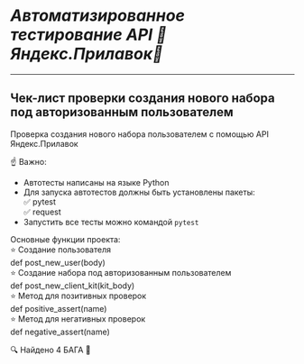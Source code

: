 # *Автоматизированное тестирование API :candy:Яндекс.Прилавок:candy:*  
___   
## Чек-лист проверки создания нового набора под авторизованным пользователем

Проверка создания нового набора пользователем с помощью API Яндекс.Прилавок

:point_up: Важно:
- Автотесты написаны на языке Python
- Для запуска автотестов должны быть установлены пакеты:    
:white_check_mark: pytest    
:white_check_mark: request    
- Запустить все тесты можно командой `pytest`   

Основные функции проекта:    
:star: Создание пользователя   
def post_new_user(body)    
:star: Создание набора под авторизованным пользователем    
def post_new_client_kit(kit_body)    
:star: Метод для позитивных проверок    
def positive_assert(name)    
:star: Метод для негативных проверок    
def negative_assert(name)    

:mag: Найдено 4 БАГА :bug: